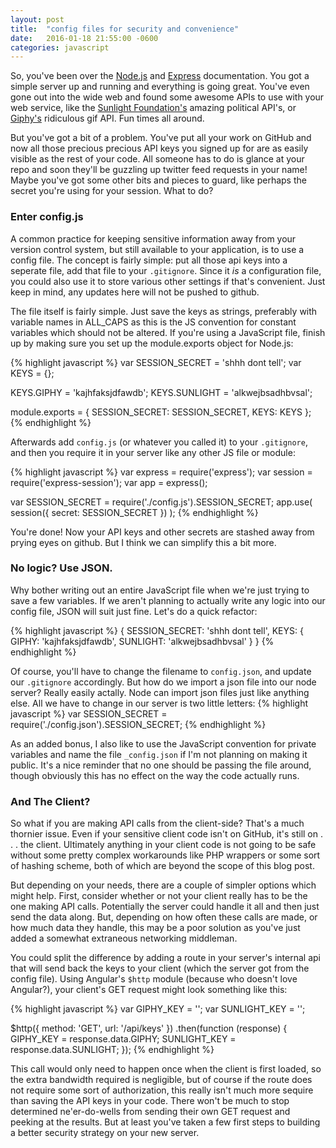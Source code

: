 ```yaml
---
layout: post
title:  "config files for security and convenience"
date:   2016-01-18 21:55:00 -0600
categories: javascript
---
```

So, you've been over the [Node.js](https://nodejs.org/en/) and [Express](http://expressjs.com) documentation. You got a simple server up and running and everything is going great. You've even gone out into the wide web and found some awesome APIs to use with your web service, like the [Sunlight Foundation's](https://sunlightfoundation.com/api/) amazing political API's, or [Giphy's](https://api.giphy.com) ridiculous gif API. Fun times all around.

But you've got a bit of a problem. You've put all your work on GitHub and now all those precious precious API keys you signed up for are as easily visible as the rest of your code. All someone has to do is glance at your repo and soon they'll be guzzling up twitter feed requests in your name! Maybe you've got some other bits and pieces to guard, like perhaps the secret you're using for your session. What to do?

### Enter config.js
A common practice for keeping sensitive information away from your version control system, but still available to your application, is to use a config file. The concept is fairly simple: put all those api keys into a seperate file, add that file to your `.gitignore`. Since it *is* a configuration file, you could also use it to store various other settings if that's convenient. Just keep in mind, any updates here will not be pushed to github.

The file itself is fairly simple. Just save the keys as strings, preferably with variable names in ALL_CAPS as this is the JS convention for constant variables which should not be altered. If you're using a JavaScript file, finish up by making sure you set up the module.exports object for Node.js:

{% highlight javascript %}
var SESSION_SECRET = 'shhh dont tell';
var KEYS = {};

KEYS.GIPHY = 'kajhfaksjdfawdb';
KEYS.SUNLIGHT = 'alkwejbsadhbvsal';


module.exports = {
  SESSION_SECRET: SESSION_SECRET,
  KEYS: KEYS
};
{% endhighlight %}

Afterwards add `config.js` (or whatever you called it) to your `.gitignore`, and then you require it in your server like any other JS file or module:

{% highlight javascript %}
var express = require('express');
var session = require('express-session');
var app = express();

var SESSION_SECRET = require('./config.js').SESSION_SECRET;
app.use( session({ secret: SESSION_SECRET }) );
{% endhighlight %}

You're done! Now your API keys and other secrets are stashed away from prying eyes on github. But I think we can simplify this a bit more.

### No logic? Use JSON.
Why bother writing out an entire JavaScript file when we're just trying to save a few variables. If we aren't planning to actually write any logic into our config file, JSON will suit just fine. Let's do a quick refactor:

{% highlight javascript %}
{
	SESSION_SECRET: 'shhh dont tell',
	KEYS: {
		GIPHY: 'kajhfaksjdfawdb',
		SUNLIGHT: 'alkwejbsadhbvsal'
	}
}
{% endhighlight %}

Of course, you'll have to change the filename to `config.json`, and update our `.gitignore` accordingly. But how do we import a json file into our node server? Really easily actally. Node can import json files just like anything else. All we have to change in our server is two little letters:
{% highlight javascript %}
var SESSION_SECRET = require('./config.json').SESSION_SECRET;
{% endhighlight %}

As an added bonus, I also like to use the JavaScript convention for private variables and name the file `_config.json` if I'm not planning on making it public. It's a nice reminder that no one should be passing the file around, though obviously this has no effect on the way the code actually runs.

### And The Client?
So what if you are making API calls from the client-side? That's a much thornier issue. Even if your sensitive client code isn't on GitHub, it's still on . . . the client. Ultimately anything in your client code is not going to be safe without some pretty complex workarounds like PHP wrappers or some sort of hashing scheme, both of which are beyond the scope of this blog post. 

But depending on your needs, there are a couple of simpler options which might help. First, consider whether or not your client really has to be the one making API calls. Potentially the server could handle it all and then just send the data along. But, depending on how often these calls are made, or how much data they handle, this may be a poor solution as you've just added a somewhat extraneous networking middleman.

You could split the difference by adding a route in your server's internal api that will send back the keys to your client (which the server got from the config file). Using Angular's `$http` module (because who doesn't love Angular?), your client's GET request might look something like this:

{% highlight javascript %}
var GIPHY_KEY = '';
var SUNLIGHT_KEY = '';

$http({
	method: 'GET',
	url: '/api/keys'
})
.then(function (response) {
	GIPHY_KEY = response.data.GIPHY;
	SUNLIGHT_KEY = response.data.SUNLIGHT;
});
{% endhighlight %}

This call would only need to happen once when the client is first loaded, so the extra bandwidth required is negligible, but of course if the route does not require some sort of authorization, this really isn't much more sequire than saving the API keys in your code. There won't be much to stop determined ne'er-do-wells from sending their own GET request and peeking at the results. But at least you've taken a few first steps to building a better security strategy on your new server.
